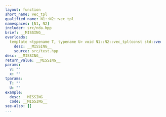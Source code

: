 ```yaml
---
layout: function
short_name: vec_tpl
qualified_name: N1::N2::vec_tpl
namespaces: [N1, N2]
includer: src/nda.hpp
brief: __MISSING__
overloads:
  template <typename T, typename U> void N1::N2::vec_tpl(const std::vector<T> & v, U && x):
    desc: __MISSING__
    source: src/test.hpp
desc: __MISSING__
return_value: __MISSING__
params:
  v: ""
  x: ""
tparams:
  T: ""
  U: ""
example:
  desc: __MISSING__
  code: __MISSING__
see-also: []
...
```

